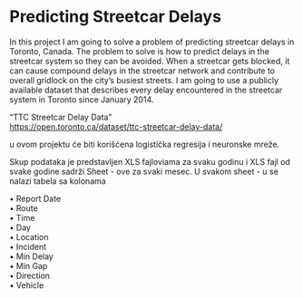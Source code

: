 # Predicting Streetcar Delays 

In this project I am going to solve a problem of predicting streetcar delays in Toronto,
Canada. The problem to solve is how to predict delays in the streetcar system so they
can be avoided. When a streetcar gets blocked, it can cause compound delays in the streetcar network and
contribute to overall gridlock on the city’s busiest streets. 
I am going to use a publicly available dataset that describes every delay encountered in the
streetcar system in Toronto since January 2014.

“TTC Streetcar Delay Data"  
https://open.toronto.ca/dataset/ttc-streetcar-delay-data/

u ovom projektu će biti korišćena logistička regresija i neuronske mreže.

Skup podataka je predstavljen XLS fajloviama za svaku godinu i XLS fajl od svake godine sadrži Sheet - ove za svaki mesec.
U svakom sheet - u se nalazi tabela sa kolonama

• Report Date             
• Route           
• Time            
• Day         
• Location        
• Incident            
• Min Delay           
• Min Gap           
• Direction           
• Vehicle         









